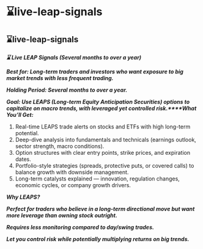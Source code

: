 # ⌛live-leap-signals

## ⌛live-leap-signals

_**⌛ Live LEAP Signals (Several months to over a year)**_

_**Best for:  Long-term traders and investors who want exposure to big market trends with less frequent trading.**_

_**Holding Period: Several months to over a year.**_

_**Goal: Use LEAPS (Long-term Equity Anticipation Securities) options to capitalize on macro trends, with leveraged yet controlled risk.****What You’ll Get:**_

1. Real-time LEAPS trade alerts on stocks and ETFs with high long-term potential.
2. Deep-dive analysis into fundamentals and technicals (earnings outlook, sector strength, macro conditions).
3. Option structures with clear entry points, strike prices, and expiration dates.
4. Portfolio-style strategies (spreads, protective puts, or covered calls) to balance growth with downside management.
5. Long-term catalysts explained — innovation, regulation changes, economic cycles, or company growth drivers.

_**Why LEAPS?**_

_**Perfect for traders who believe in a long-term directional move but want more leverage than owning stock outright.**_

_**Requires less monitoring compared to day/swing trades.**_

_**Let you control risk while potentially multiplying returns on big trends.**_
